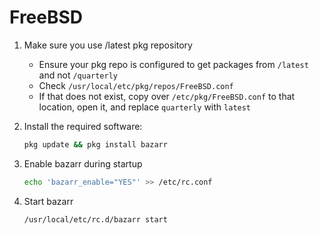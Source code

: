 # FreeBSD

1. Make sure you use /latest pkg repository

    * Ensure your pkg repo is configured to get packages from `/latest` and not `/quarterly`
    * Check `/usr/local/etc/pkg/repos/FreeBSD.conf`
    * If that does not exist, copy over `/etc/pkg/FreeBSD.conf` to that location, open it, and replace `quarterly` with `latest`

1. Install the required software:

    ```bash
    pkg update && pkg install bazarr
    ```

1. Enable bazarr during startup

    ```bash
    echo 'bazarr_enable="YES"' >> /etc/rc.conf
    ```

1. Start bazarr

    ```bash
    /usr/local/etc/rc.d/bazarr start
    ```
